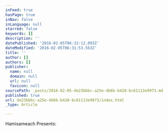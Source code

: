 ```yaml
---
inFeed: true
hasPage: true
inNav: false
inLanguage: null
starred: false
keywords: []
description: ''
datePublished: '2016-02-05T06:32:12.093Z'
dateModified: '2016-02-05T06:31:53.563Z'
title: ''
author: []
authors: []
publisher:
  name: null
  domain: null
  url: null
  favicon: null
sourcePath: _posts/2016-02-05-de23bbbc-a25e-4b6b-b420-bc61113e9973.md
published: true
url: de23bbbc-a25e-4b6b-b420-bc61113e9973/index.html
_type: Article

---
```

Hamisameach Presents: